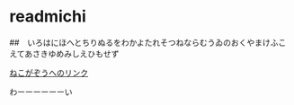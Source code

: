 # readmichi

##　いろはにほへとちりぬるをわかよたれそつねならむうゐのおくやまけふこえてあさきゆめみしえひもせず

[ねこがぞうへのリンク](https://www.google.com/url?sa=i&source=images&cd=&cad=rja&uact=8&ved=2ahUKEwjluZn2qsLhAhXRGKYKHaEPADEQjRx6BAgBEAU&url=https%3A%2F%2Ftwitter.com%2F_yametekure_%3Flang%3Dar&psig=AOvVaw2mj8N5gYHEwYGFO_a6uAcn&ust=1554876081118709)


わーーーーーーい